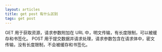 ```yaml
---
layout: articles
title: get post 有什么区别
tags: get post 
---
```

GET 用于获取资源，请求参数附加在 URL 中，明文传输，有长度限制，可以被缓存和书签化。
POST 用于提交数据并请求处理，请求参数包含在请求体中，密文传输，没有长度限制，不会被缓存和书签化。